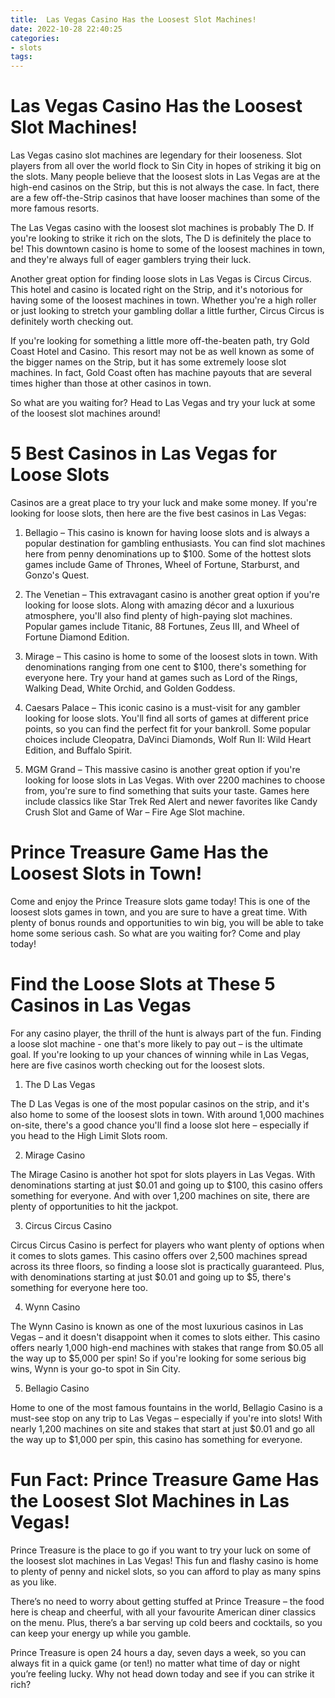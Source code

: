 ```yaml
---
title:  Las Vegas Casino Has the Loosest Slot Machines! 
date: 2022-10-28 22:40:25
categories:
- slots
tags:
---
```



#   Las Vegas Casino Has the Loosest Slot Machines! 

Las Vegas casino slot machines are legendary for their looseness. Slot players from all over the world flock to Sin City in hopes of striking it big on the slots. Many people believe that the loosest slots in Las Vegas are at the high-end casinos on the Strip, but this is not always the case. In fact, there are a few off-the-Strip casinos that have looser machines than some of the more famous resorts.

The Las Vegas casino with the loosest slot machines is probably The D. If you're looking to strike it rich on the slots, The D is definitely the place to be! This downtown casino is home to some of the loosest machines in town, and they're always full of eager gamblers trying their luck.

Another great option for finding loose slots in Las Vegas is Circus Circus. This hotel and casino is located right on the Strip, and it's notorious for having some of the loosest machines in town. Whether you're a high roller or just looking to stretch your gambling dollar a little further, Circus Circus is definitely worth checking out.

If you're looking for something a little more off-the-beaten path, try Gold Coast Hotel and Casino. This resort may not be as well known as some of the bigger names on the Strip, but it has some extremely loose slot machines. In fact, Gold Coast often has machine payouts that are several times higher than those at other casinos in town.

So what are you waiting for? Head to Las Vegas and try your luck at some of the loosest slot machines around!

#  5 Best Casinos in Las Vegas for Loose Slots

Casinos are a great place to try your luck and make some money. If you're looking for loose slots, then here are the five best casinos in Las Vegas:

1. Bellagio – This casino is known for having loose slots and is always a popular destination for gambling enthusiasts. You can find slot machines here from penny denominations up to $100. Some of the hottest slots games include Game of Thrones, Wheel of Fortune, Starburst, and Gonzo's Quest.

2. The Venetian – This extravagant casino is another great option if you're looking for loose slots. Along with amazing décor and a luxurious atmosphere, you'll also find plenty of high-paying slot machines. Popular games include Titanic, 88 Fortunes, Zeus III, and Wheel of Fortune Diamond Edition.

3. Mirage – This casino is home to some of the loosest slots in town. With denominations ranging from one cent to $100, there's something for everyone here. Try your hand at games such as Lord of the Rings, Walking Dead, White Orchid, and Golden Goddess.

4. Caesars Palace – This iconic casino is a must-visit for any gambler looking for loose slots. You'll find all sorts of games at different price points, so you can find the perfect fit for your bankroll. Some popular choices include Cleopatra, DaVinci Diamonds, Wolf Run II: Wild Heart Edition, and Buffalo Spirit.

5. MGM Grand – This massive casino is another great option if you're looking for loose slots in Las Vegas. With over 2200 machines to choose from, you're sure to find something that suits your taste. Games here include classics like Star Trek Red Alert and newer favorites like Candy Crush Slot and Game of War – Fire Age Slot machine.

#  Prince Treasure Game Has the Loosest Slots in Town!

Come and enjoy the Prince Treasure slots game today! This is one of the loosest slots games in town, and you are sure to have a great time. With plenty of bonus rounds and opportunities to win big, you will be able to take home some serious cash. So what are you waiting for? Come and play today!

#  Find the Loose Slots at These 5 Casinos in Las Vegas

For any casino player, the thrill of the hunt is always part of the fun. Finding a loose slot machine - one that's more likely to pay out – is the ultimate goal. If you're looking to up your chances of winning while in Las Vegas, here are five casinos worth checking out for the loosest slots.

1. The D Las Vegas

The D Las Vegas is one of the most popular casinos on the strip, and it's also home to some of the loosest slots in town. With around 1,000 machines on-site, there's a good chance you'll find a loose slot here – especially if you head to the High Limit Slots room.

2. Mirage Casino

The Mirage Casino is another hot spot for slots players in Las Vegas. With denominations starting at just $0.01 and going up to $100, this casino offers something for everyone. And with over 1,200 machines on site, there are plenty of opportunities to hit the jackpot.

3. Circus Circus Casino

Circus Circus Casino is perfect for players who want plenty of options when it comes to slots games. This casino offers over 2,500 machines spread across its three floors, so finding a loose slot is practically guaranteed. Plus, with denominations starting at just $0.01 and going up to $5, there's something for everyone here too.

4. Wynn Casino

The Wynn Casino is known as one of the most luxurious casinos in Las Vegas – and it doesn't disappoint when it comes to slots either. This casino offers nearly 1,000 high-end machines with stakes that range from $0.05 all the way up to $5,000 per spin! So if you're looking for some serious big wins, Wynn is your go-to spot in Sin City.


  5) Bellagio Casino  

  Home to one of the most famous fountains in the world, Bellagio Casino is a must-see stop on any trip to Las Vegas – especially if you're into slots! With nearly 1,200 machines on site and stakes that start at just $0.01 and go all the way up to $1,000 per spin, this casino has something for everyone.

#  Fun Fact: Prince Treasure Game Has the Loosest Slot Machines in Las Vegas!

Prince Treasure is the place to go if you want to try your luck on some of the loosest slot machines in Las Vegas! This fun and flashy casino is home to plenty of penny and nickel slots, so you can afford to play as many spins as you like.

There’s no need to worry about getting stuffed at Prince Treasure – the food here is cheap and cheerful, with all your favourite American diner classics on the menu. Plus, there’s a bar serving up cold beers and cocktails, so you can keep your energy up while you gamble.

Prince Treasure is open 24 hours a day, seven days a week, so you can always fit in a quick game (or ten!) no matter what time of day or night you’re feeling lucky. Why not head down today and see if you can strike it rich?